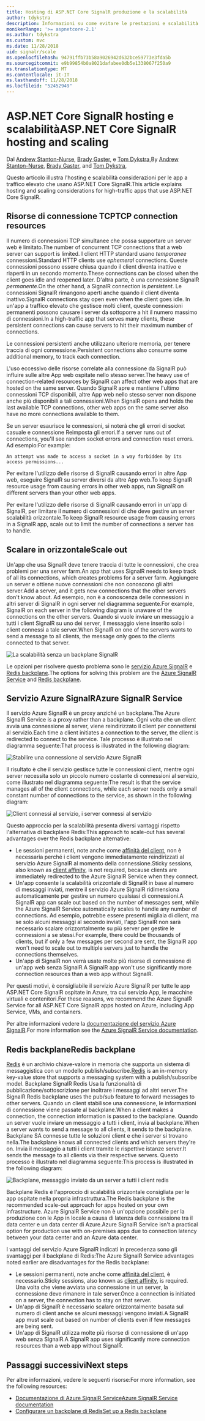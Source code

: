 ```yaml
---
title: Hosting di ASP.NET Core SignalR produzione e la scalabilità
author: tdykstra
description: Informazioni su come evitare le prestazioni e scalabilità problemi nelle App che usano ASP.NET Core SignalR.
monikerRange: '>= aspnetcore-2.1'
ms.author: tdykstra
ms.custom: mvc
ms.date: 11/28/2018
uid: signalr/scale
ms.openlocfilehash: 94791ffb73b58a9026942d632bce59773e3fda5b
ms.sourcegitcommit: e9b99854b0a8021dafabee0db5e1338067f250a9
ms.translationtype: MT
ms.contentlocale: it-IT
ms.lasthandoff: 11/28/2018
ms.locfileid: "52452949"
---
```

# <a name="aspnet-core-signalr-hosting-and-scaling"></a><span data-ttu-id="145d9-103">ASP.NET Core SignalR hosting e scalabilità</span><span class="sxs-lookup"><span data-stu-id="145d9-103">ASP.NET Core SignalR hosting and scaling</span></span>

<span data-ttu-id="145d9-104">Dal [Andrew Stanton-Nurse](https://twitter.com/anurse), [Brady Gaster](https://twitter.com/bradygaster), e [Tom Dykstra](https://github.com/tdykstra),</span><span class="sxs-lookup"><span data-stu-id="145d9-104">By [Andrew Stanton-Nurse](https://twitter.com/anurse), [Brady Gaster](https://twitter.com/bradygaster), and [Tom Dykstra](https://github.com/tdykstra),</span></span>

<span data-ttu-id="145d9-105">Questo articolo illustra l'hosting e scalabilità considerazioni per le app a traffico elevato che usano ASP.NET Core SignalR.</span><span class="sxs-lookup"><span data-stu-id="145d9-105">This article explains hosting and scaling considerations for high-traffic apps that use ASP.NET Core SignalR.</span></span>

## <a name="tcp-connection-resources"></a><span data-ttu-id="145d9-106">Risorse di connessione TCP</span><span class="sxs-lookup"><span data-stu-id="145d9-106">TCP connection resources</span></span>

<span data-ttu-id="145d9-107">Il numero di connessioni TCP simultanee che possa supportare un server web è limitato.</span><span class="sxs-lookup"><span data-stu-id="145d9-107">The number of concurrent TCP connections that a web server can support is limited.</span></span> <span data-ttu-id="145d9-108">I client HTTP standard usano *temporanee* connessioni.</span><span class="sxs-lookup"><span data-stu-id="145d9-108">Standard HTTP clients use *ephemeral* connections.</span></span> <span data-ttu-id="145d9-109">Queste connessioni possono essere chiusa quando il client diventa inattivo e riaperti in un secondo momento.</span><span class="sxs-lookup"><span data-stu-id="145d9-109">These connections can be closed when the client goes idle and reopened later.</span></span> <span data-ttu-id="145d9-110">D'altra parte, è una connessione SignalR *permanente*.</span><span class="sxs-lookup"><span data-stu-id="145d9-110">On the other hand, a SignalR connection is *persistent*.</span></span> <span data-ttu-id="145d9-111">Le connessioni SignalR rimangono aperti anche quando il client diventa inattivo.</span><span class="sxs-lookup"><span data-stu-id="145d9-111">SignalR connections stay open even when the client goes idle.</span></span> <span data-ttu-id="145d9-112">In un'app a traffico elevato che gestisce molti client, queste connessioni permanenti possono causare i server da sottoporre a hit il numero massimo di connessioni.</span><span class="sxs-lookup"><span data-stu-id="145d9-112">In a high-traffic app that serves many clients, these persistent connections can cause servers to hit their maximum number of connections.</span></span>

<span data-ttu-id="145d9-113">Le connessioni persistenti anche utilizzano ulteriore memoria, per tenere traccia di ogni connessione.</span><span class="sxs-lookup"><span data-stu-id="145d9-113">Persistent connections also consume some additional memory, to track each connection.</span></span>

<span data-ttu-id="145d9-114">L'uso eccessivo delle risorse correlate alla connessione da SignalR può influire sulle altre App web ospitate nello stesso server.</span><span class="sxs-lookup"><span data-stu-id="145d9-114">The heavy use of connection-related resources by SignalR can affect other web apps that are hosted on the same server.</span></span> <span data-ttu-id="145d9-115">Quando SignalR apre e mantiene l'ultimo connessioni TCP disponibili, altre App web nello stesso server non dispone anche più disponibili a tali connessioni.</span><span class="sxs-lookup"><span data-stu-id="145d9-115">When SignalR opens and holds the last available TCP connections, other web apps on the same server also have no more connections available to them.</span></span>

<span data-ttu-id="145d9-116">Se un server esaurisce le connessioni, si noterà che gli errori di socket casuale e connessione Reimposta gli errori.</span><span class="sxs-lookup"><span data-stu-id="145d9-116">If a server runs out of connections, you'll see random socket errors and connection reset errors.</span></span> <span data-ttu-id="145d9-117">Ad esempio:</span><span class="sxs-lookup"><span data-stu-id="145d9-117">For example:</span></span>

```
An attempt was made to access a socket in a way forbidden by its access permissions...
```

<span data-ttu-id="145d9-118">Per evitare l'utilizzo delle risorse di SignalR causando errori in altre App web, eseguire SignalR su server diversi da altre App web.</span><span class="sxs-lookup"><span data-stu-id="145d9-118">To keep SignalR resource usage from causing errors in other web apps, run SignalR on different servers than your other web apps.</span></span>

<span data-ttu-id="145d9-119">Per evitare l'utilizzo delle risorse di SignalR causando errori in un'app di SignalR, per limitare il numero di connessioni di che deve gestire un server scalabilità orizzontale.</span><span class="sxs-lookup"><span data-stu-id="145d9-119">To keep SignalR resource usage from causing errors in a SignalR app, scale out to limit the number of connections a server has to handle.</span></span>

## <a name="scale-out"></a><span data-ttu-id="145d9-120">Scalare in orizzontale</span><span class="sxs-lookup"><span data-stu-id="145d9-120">Scale out</span></span>

<span data-ttu-id="145d9-121">Un'app che usa SignalR deve tenere traccia di tutte le connessioni, che crea problemi per una server farm.</span><span class="sxs-lookup"><span data-stu-id="145d9-121">An app that uses SignalR needs to keep track of all its connections, which creates problems for a server farm.</span></span> <span data-ttu-id="145d9-122">Aggiungere un server e ottiene nuove connessioni che non conoscono gli altri server.</span><span class="sxs-lookup"><span data-stu-id="145d9-122">Add a server, and it gets new connections that the other servers don't know about.</span></span> <span data-ttu-id="145d9-123">Ad esempio, non è a conoscenza delle connessioni in altri server di SignalR in ogni server nel diagramma seguente.</span><span class="sxs-lookup"><span data-stu-id="145d9-123">For example, SignalR on each server in the following diagram is unaware of the connections on the other servers.</span></span> <span data-ttu-id="145d9-124">Quando si vuole inviare un messaggio a tutti i client SignalR su uno dei server, il messaggio viene inserito solo i client connessi a tale server.</span><span class="sxs-lookup"><span data-stu-id="145d9-124">When SignalR on one of the servers wants to send a message to all clients, the message only goes to the clients connected to that server.</span></span>

![La scalabilità senza un backplane SignalR](scale/_static/scale-no-backplane.png)

<span data-ttu-id="145d9-126">Le opzioni per risolvere questo problema sono le [servizio Azure SignalR](#azure-signalr-service) e [Redis backplane](#redis-backplane).</span><span class="sxs-lookup"><span data-stu-id="145d9-126">The options for solving this problem are the [Azure SignalR Service](#azure-signalr-service) and [Redis backplane](#redis-backplane).</span></span>

## <a name="azure-signalr-service"></a><span data-ttu-id="145d9-127">Servizio Azure SignalR</span><span class="sxs-lookup"><span data-stu-id="145d9-127">Azure SignalR Service</span></span>

<span data-ttu-id="145d9-128">Il servizio Azure SignalR è un proxy anziché un backplane.</span><span class="sxs-lookup"><span data-stu-id="145d9-128">The Azure SignalR Service is a proxy rather than a backplane.</span></span> <span data-ttu-id="145d9-129">Ogni volta che un client avvia una connessione al server, viene reindirizzato il client per connettersi al servizio.</span><span class="sxs-lookup"><span data-stu-id="145d9-129">Each time a client initiates a connection to the server, the client is redirected to connect to the service.</span></span> <span data-ttu-id="145d9-130">Tale processo è illustrato nel diagramma seguente:</span><span class="sxs-lookup"><span data-stu-id="145d9-130">That process is illustrated in the following diagram:</span></span>

![Stabilire una connessione al servizio Azure SignalR](scale/_static/azure-signalr-service-one-connection.png)

<span data-ttu-id="145d9-132">Il risultato è che il servizio gestisce tutte le connessioni client, mentre ogni server necessita solo un piccolo numero costante di connessioni al servizio, come illustrato nel diagramma seguente:</span><span class="sxs-lookup"><span data-stu-id="145d9-132">The result is that the service manages all of the client connections, while each server needs only a small constant number of connections to the service, as shown in the following diagram:</span></span>

![Client connessi al servizio, i server connessi al servizio](scale/_static/azure-signalr-service-multiple-connections.png)

<span data-ttu-id="145d9-134">Questo approccio per la scalabilità presenta diversi vantaggi rispetto l'alternativa di backplane Redis:</span><span class="sxs-lookup"><span data-stu-id="145d9-134">This approach to scale-out has several advantages over the Redis backplane alternative:</span></span>

* <span data-ttu-id="145d9-135">Le sessioni permanenti, note anche come [affinità del client](/iis/extensions/configuring-application-request-routing-arr/http-load-balancing-using-application-request-routing#step-3---configure-client-affinity), non è necessaria perché i client vengono immediatamente reindirizzati al servizio Azure SignalR al momento della connessione.</span><span class="sxs-lookup"><span data-stu-id="145d9-135">Sticky sessions, also known as [client affinity](/iis/extensions/configuring-application-request-routing-arr/http-load-balancing-using-application-request-routing#step-3---configure-client-affinity), is not required, because clients are immediately redirected to the Azure SignalR Service when they connect.</span></span>
* <span data-ttu-id="145d9-136">Un'app consente la scalabilità orizzontale di SignalR in base al numero di messaggi inviati, mentre il servizio Azure SignalR ridimensiona automaticamente per gestire un numero qualsiasi di connessioni.</span><span class="sxs-lookup"><span data-stu-id="145d9-136">A SignalR app can scale out based on the number of messages sent, while the Azure SignalR Service automatically scales to handle any number of connections.</span></span> <span data-ttu-id="145d9-137">Ad esempio, potrebbe essere presenti migliaia di client, ma se solo alcuni messaggi al secondo inviati, l'app SignalR non sarà necessario scalare orizzontalmente su più server per gestire le connessioni a se stessi.</span><span class="sxs-lookup"><span data-stu-id="145d9-137">For example, there could be thousands of clients, but if only a few messages per second are sent, the SignalR app won't need to scale out to multiple servers just to handle the connections themselves.</span></span>
* <span data-ttu-id="145d9-138">Un'app di SignalR non verrà usate molte più risorse di connessione di un'app web senza SignalR.</span><span class="sxs-lookup"><span data-stu-id="145d9-138">A SignalR app won't use significantly more connection resources than a web app without SignalR.</span></span>

<span data-ttu-id="145d9-139">Per questi motivi, è consigliabile il servizio Azure SignalR per tutte le app ASP.NET Core SignalR ospitate in Azure, tra cui servizio App, le macchine virtuali e contenitori.</span><span class="sxs-lookup"><span data-stu-id="145d9-139">For these reasons, we recommend the Azure SignalR Service for all ASP.NET Core SignalR apps hosted on Azure, including App Service, VMs, and containers.</span></span>

<span data-ttu-id="145d9-140">Per altre informazioni vedere la [documentazione del servizio Azure SignalR](/azure/azure-signalr/signalr-overview).</span><span class="sxs-lookup"><span data-stu-id="145d9-140">For more information see the [Azure SignalR Service documentation](/azure/azure-signalr/signalr-overview).</span></span>

## <a name="redis-backplane"></a><span data-ttu-id="145d9-141">Redis backplane</span><span class="sxs-lookup"><span data-stu-id="145d9-141">Redis backplane</span></span>

<span data-ttu-id="145d9-142">[Redis](https://redis.io/) è un archivio chiave-valore in memoria che supporta un sistema di messaggistica con un modello publish/subscribe.</span><span class="sxs-lookup"><span data-stu-id="145d9-142">[Redis](https://redis.io/) is an in-memory key-value store that supports a messaging system with a publish/subscribe model.</span></span> <span data-ttu-id="145d9-143">Backplane SignalR Redis Usa la funzionalità di pubblicazione/sottoscrizione per inoltrare i messaggi ad altri server.</span><span class="sxs-lookup"><span data-stu-id="145d9-143">The SignalR Redis backplane uses the pub/sub feature to forward messages to other servers.</span></span> <span data-ttu-id="145d9-144">Quando un client stabilisce una connessione, le informazioni di connessione viene passate al backplane.</span><span class="sxs-lookup"><span data-stu-id="145d9-144">When a client makes a connection, the connection information is passed to the backplane.</span></span> <span data-ttu-id="145d9-145">Quando un server vuole inviare un messaggio a tutti i client, invia al backplane.</span><span class="sxs-lookup"><span data-stu-id="145d9-145">When a server wants to send a message to all clients, it sends to the backplane.</span></span> <span data-ttu-id="145d9-146">Backplane SA connesse tutte le soluzioni client e che i server si trovano nella.</span><span class="sxs-lookup"><span data-stu-id="145d9-146">The backplane knows all connected clients and which servers they're on.</span></span> <span data-ttu-id="145d9-147">Invia il messaggio a tutti i client tramite le rispettive istanze server.</span><span class="sxs-lookup"><span data-stu-id="145d9-147">It sends the message to all clients via their respective servers.</span></span> <span data-ttu-id="145d9-148">Questo processo è illustrato nel diagramma seguente:</span><span class="sxs-lookup"><span data-stu-id="145d9-148">This process is illustrated in the following diagram:</span></span>

![Backplane, messaggio inviato da un server a tutti i client redis](scale/_static/redis-backplane.png)

<span data-ttu-id="145d9-150">Backplane Redis è l'approccio di scalabilità orizzontale consigliata per le app ospitate nella propria infrastruttura.</span><span class="sxs-lookup"><span data-stu-id="145d9-150">The Redis backplane is the recommended scale-out approach for apps hosted on your own infrastructure.</span></span> <span data-ttu-id="145d9-151">Azure SignalR Service non è un'opzione possibile per la produzione con le App in locale a causa di latenza della connessione tra il data center e un data center di Azure.</span><span class="sxs-lookup"><span data-stu-id="145d9-151">Azure SignalR Service isn't a practical option for production use with on-premises apps due to connection latency between your data center and an Azure data center.</span></span>

<span data-ttu-id="145d9-152">I vantaggi del servizio Azure SignalR indicati in precedenza sono gli svantaggi per il backplane di Redis:</span><span class="sxs-lookup"><span data-stu-id="145d9-152">The Azure SignalR Service advantages noted earlier are disadvantages for the Redis backplane:</span></span>

* <span data-ttu-id="145d9-153">Le sessioni permanenti, note anche come [affinità del client](/iis/extensions/configuring-application-request-routing-arr/http-load-balancing-using-application-request-routing#step-3---configure-client-affinity), è necessario.</span><span class="sxs-lookup"><span data-stu-id="145d9-153">Sticky sessions, also known as [client affinity](/iis/extensions/configuring-application-request-routing-arr/http-load-balancing-using-application-request-routing#step-3---configure-client-affinity), is required.</span></span> <span data-ttu-id="145d9-154">Una volta che viene avviata una connessione in un server, la connessione deve rimanere in tale server.</span><span class="sxs-lookup"><span data-stu-id="145d9-154">Once a connection is initiated on a server, the connection has to stay on that server.</span></span>
* <span data-ttu-id="145d9-155">Un'app di SignalR è necessario scalare orizzontalmente basata sul numero di client anche se alcuni messaggi vengono inviati.</span><span class="sxs-lookup"><span data-stu-id="145d9-155">A SignalR app must scale out based on number of clients even if few messages are being sent.</span></span>
* <span data-ttu-id="145d9-156">Un'app di SignalR utilizza molte più risorse di connessione di un'app web senza SignalR.</span><span class="sxs-lookup"><span data-stu-id="145d9-156">A SignalR app uses significantly more connection resources than a web app without SignalR.</span></span>

## <a name="next-steps"></a><span data-ttu-id="145d9-157">Passaggi successivi</span><span class="sxs-lookup"><span data-stu-id="145d9-157">Next steps</span></span>

<span data-ttu-id="145d9-158">Per altre informazioni, vedere le seguenti risorse:</span><span class="sxs-lookup"><span data-stu-id="145d9-158">For more information, see the following resources:</span></span>

* [<span data-ttu-id="145d9-159">Documentazione di Azure SignalR Service</span><span class="sxs-lookup"><span data-stu-id="145d9-159">Azure SignalR Service documentation</span></span>](/azure/azure-signalr/signalr-overview)
* [<span data-ttu-id="145d9-160">Configurare un backplane di Redis</span><span class="sxs-lookup"><span data-stu-id="145d9-160">Set up a Redis backplane</span></span>](xref:signalr/redis-backplane)
